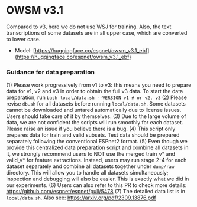 # OWSM v3.1

Compared to v3, here we do not use WSJ for training. Also, the text transcriptions of some datasets are in all upper case, which are converted to lower case.

- Model: [https://huggingface.co/espnet/owsm_v3.1_ebf](https://huggingface.co/espnet/owsm_v3.1_ebf)

### Guidance for data preparation
(1) Please work progressively from v1 to v3: this means you need to prepare data for v1, v2 and v3 in order to obtain the full v3 data. To start the data preparation, run `bash local/data.sh --VERSION v1 # or v2, v3`
(2) Please revise `db.sh` for all datasets before running `local/data.sh`. Some datasets cannot be downloaded and untared automatically due to license issues. Users should take care of it by themselves.
(3) Due to the large volume of data, we are not confident the scripts will run smoothly for each dataset. Please raise an issue if you believe there is a bug.
(4) This script only prepares data for train and valid subsets. Test data should be prepared separately following the conventional ESPnet2 format.
(5) Even though we provide this centralized data preparation script and combine all datasets in it, we strongly recommend users to NOT use the merged train_v* and valid_v* for feature extractions. Instead, users may run stage 2-4 for each dataset separately and combine all datasets together under `dump/raw` directory. This will allow you to handle all datasets simultaneously; inspection and debugging will also be easier. This is exactly what we did in our experiments.
(6) Users can also refer to this PR to check more details: https://github.com/espnet/espnet/pull/5478
(7) The detailed data list is in `local/data.sh`. Also see: https://arxiv.org/pdf/2309.13876.pdf
